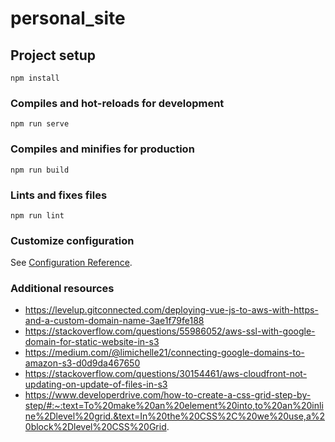 # personal_site

## Project setup
```
npm install
```

### Compiles and hot-reloads for development
```
npm run serve
```

### Compiles and minifies for production
```
npm run build
```

### Lints and fixes files
```
npm run lint
```

### Customize configuration
See [Configuration Reference](https://cli.vuejs.org/config/).

### Additional resources
- https://levelup.gitconnected.com/deploying-vue-js-to-aws-with-https-and-a-custom-domain-name-3ae1f79fe188
- https://stackoverflow.com/questions/55986052/aws-ssl-with-google-domain-for-static-website-in-s3
- https://medium.com/@limichelle21/connecting-google-domains-to-amazon-s3-d0d9da467650
- https://stackoverflow.com/questions/30154461/aws-cloudfront-not-updating-on-update-of-files-in-s3
- https://www.developerdrive.com/how-to-create-a-css-grid-step-by-step/#:~:text=To%20make%20an%20element%20into,to%20an%20inline%2Dlevel%20grid.&text=In%20the%20CSS%2C%20we%20use,a%20block%2Dlevel%20CSS%20Grid.